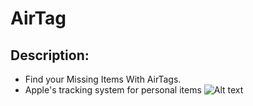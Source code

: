 # AirTag 
## Description: 
* Find your Missing Items With AirTags.
* Apple's tracking system for personal items
![Alt text](https://github.com/sa-sathish/AirTag/blob/main/1628773169619.gif)
